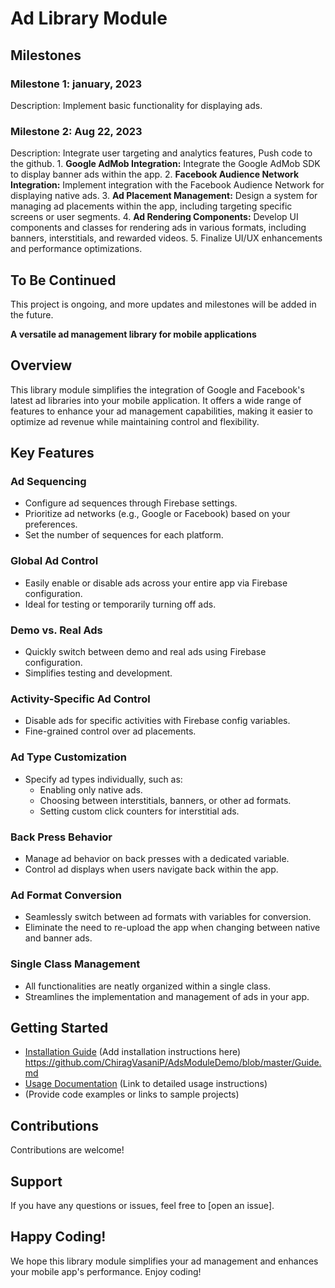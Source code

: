 # Ad Library Module

## Milestones

### Milestone 1: january, 2023

Description: Implement basic functionality for displaying ads.

### Milestone 2: Aug 22, 2023

Description: Integrate user targeting and analytics features, Push code to the github.
           1. **Google AdMob Integration:** Integrate the Google AdMob SDK to display banner ads within the app.
           2. **Facebook Audience Network Integration:** Implement integration with the Facebook Audience Network for displaying native ads.
           3. **Ad Placement Management:** Design a system for managing ad placements within the app, including targeting specific screens or user segments.
           4. **Ad Rendering Components:** Develop UI components and classes for rendering ads in various formats, including banners, interstitials, and rewarded videos.
           5. Finalize UI/UX enhancements and performance optimizations.


## To Be Continued

This project is ongoing, and more updates and milestones will be added in the future.

**A versatile ad management library for mobile applications**

## Overview

This library module simplifies the integration of Google and Facebook's latest ad libraries into your mobile application. It offers a wide range of features to enhance your ad management capabilities, making it easier to optimize ad revenue while maintaining control and flexibility.

## Key Features

### Ad Sequencing

- Configure ad sequences through Firebase settings.
- Prioritize ad networks (e.g., Google or Facebook) based on your preferences.
- Set the number of sequences for each platform.

### Global Ad Control

- Easily enable or disable ads across your entire app via Firebase configuration.
- Ideal for testing or temporarily turning off ads.

### Demo vs. Real Ads

- Quickly switch between demo and real ads using Firebase configuration.
- Simplifies testing and development.

### Activity-Specific Ad Control

- Disable ads for specific activities with Firebase config variables.
- Fine-grained control over ad placements.

### Ad Type Customization

- Specify ad types individually, such as:
  - Enabling only native ads.
  - Choosing between interstitials, banners, or other ad formats.
  - Setting custom click counters for interstitial ads.

### Back Press Behavior

- Manage ad behavior on back presses with a dedicated variable.
- Control ad displays when users navigate back within the app.

### Ad Format Conversion

- Seamlessly switch between ad formats with variables for conversion.
- Eliminate the need to re-upload the app when changing between native and banner ads.

### Single Class Management

- All functionalities are neatly organized within a single class.
- Streamlines the implementation and management of ads in your app.

## Getting Started

- [Installation Guide](#) (Add installation instructions here)
https://github.com/ChiragVasaniP/AdsModuleDemo/blob/master/Guide.md
- [Usage Documentation](#) (Link to detailed usage instructions)
-  (Provide code examples or links to sample projects)



## Contributions

Contributions are welcome! 

## Support

If you have any questions or issues, feel free to [open an issue].

## Happy Coding!

We hope this library module simplifies your ad management and enhances your mobile app's performance. Enjoy coding!
